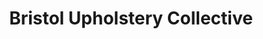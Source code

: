 ---
title: "Bristol Upholstery Collective"
url: /bristol/bristol-upholstery-collective/
shop: Textil
---